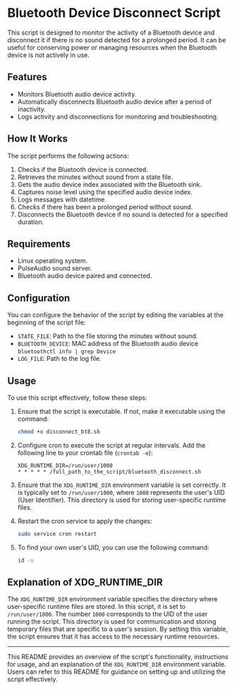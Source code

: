 # Bluetooth Device Disconnect Script

This script is designed to monitor the activity of a Bluetooth device and disconnect it if there is no sound detected for a prolonged period. It can be useful for conserving power or managing resources when the Bluetooth device is not actively in use.

## Features

- Monitors Bluetooth audio device activity.
- Automatically disconnects Bluetooth audio device after a period of inactivity.
- Logs activity and disconnections for monitoring and troubleshooting.


## How It Works

The script performs the following actions:

1. Checks if the Bluetooth device is connected.
2. Retrieves the minutes without sound from a state file.
3. Gets the audio device index associated with the Bluetooth sink.
4. Captures noise level using the specified audio device index.
5. Logs messages with datetime.
6. Checks if there has been a prolonged period without sound.
7. Disconnects the Bluetooth device if no sound is detected for a specified duration.

## Requirements

- Linux operating system.
- PulseAudio sound server.
- Bluetooth audio device paired and connected.

## Configuration

You can configure the behavior of the script by editing the variables at the beginning of the script file:

- `STATE_FILE`: Path to the file storing the minutes without sound.
- `BLUETOOTH_DEVICE`: MAC address of the Bluetooth audio device `bluetoothctl info | grep Device`
- `LOG_FILE`: Path to the log file.


## Usage

To use this script effectively, follow these steps:

1. Ensure that the script is executable. If not, make it executable using the command:
   ```bash
   chmod +x disconnect_bt8.sh
   ```

2. Configure cron to execute the script at regular intervals. Add the following line to your crontab file (`crontab -e`):
   ```cron
   XDG_RUNTIME_DIR=/run/user/1000
   * * * * * /full_path_to_the_script/bluetooth_disconnect.sh
   ```

3. Ensure that the `XDG_RUNTIME_DIR` environment variable is set correctly. It is typically set to `/run/user/1000`, where `1000` represents the user's UID (User Identifier). This directory is used for storing user-specific runtime files.

4. Restart the cron service to apply the changes:
   ```bash
   sudo service cron restart
   ```

5. To find your own user's UID, you can use the following command:
   ```bash
   id -u
   ```

## Explanation of XDG_RUNTIME_DIR

The `XDG_RUNTIME_DIR` environment variable specifies the directory where user-specific runtime files are stored. In this script, it is set to `/run/user/1000`. The number `1000` corresponds to the UID of the user running the script. This directory is used for communication and storing temporary files that are specific to a user's session. By setting this variable, the script ensures that it has access to the necessary runtime resources.

---

This README provides an overview of the script's functionality, instructions for usage, and an explanation of the `XDG_RUNTIME_DIR` environment variable. Users can refer to this README for guidance on setting up and utilizing the script effectively.
